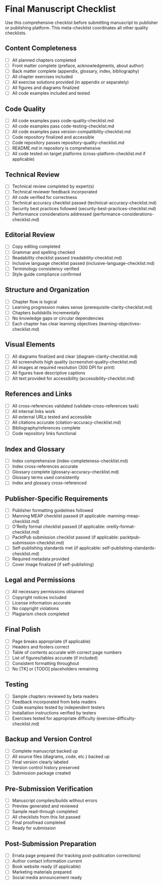 # Final Manuscript Checklist

Use this comprehensive checklist before submitting manuscript to publisher or publishing platform. This meta-checklist coordinates all other quality checklists.

## Content Completeness

- [ ] All planned chapters completed
- [ ] Front matter complete (preface, acknowledgments, about author)
- [ ] Back matter complete (appendix, glossary, index, bibliography)
- [ ] All chapter exercises included
- [ ] All exercise solutions provided (in appendix or separately)
- [ ] All figures and diagrams finalized
- [ ] All code examples included and tested

## Code Quality

- [ ] All code examples pass code-quality-checklist.md
- [ ] All code examples pass code-testing-checklist.md
- [ ] All code examples pass version-compatibility-checklist.md
- [ ] Code repository finalized and accessible
- [ ] Code repository passes repository-quality-checklist.md
- [ ] README.md in repository is comprehensive
- [ ] All code tested on target platforms (cross-platform-checklist.md if applicable)

## Technical Review

- [ ] Technical review completed by expert(s)
- [ ] Technical reviewer feedback incorporated
- [ ] All code verified for correctness
- [ ] Technical accuracy checklist passed (technical-accuracy-checklist.md)
- [ ] Security best practices followed (security-best-practices-checklist.md)
- [ ] Performance considerations addressed (performance-considerations-checklist.md)

## Editorial Review

- [ ] Copy editing completed
- [ ] Grammar and spelling checked
- [ ] Readability checklist passed (readability-checklist.md)
- [ ] Inclusive language checklist passed (inclusive-language-checklist.md)
- [ ] Terminology consistency verified
- [ ] Style guide compliance confirmed

## Structure and Organization

- [ ] Chapter flow is logical
- [ ] Learning progression makes sense (prerequisite-clarity-checklist.md)
- [ ] Chapters buildskills incrementally
- [ ] No knowledge gaps or circular dependencies
- [ ] Each chapter has clear learning objectives (learning-objectives-checklist.md)

## Visual Elements

- [ ] All diagrams finalized and clear (diagram-clarity-checklist.md)
- [ ] All screenshots high quality (screenshot-quality-checklist.md)
- [ ] All images at required resolution (300 DPI for print)
- [ ] All figures have descriptive captions
- [ ] Alt text provided for accessibility (accessibility-checklist.md)

## References and Links

- [ ] All cross-references validated (validate-cross-references task)
- [ ] All internal links work
- [ ] All external URLs tested and accessible
- [ ] All citations accurate (citation-accuracy-checklist.md)
- [ ] Bibliography/references complete
- [ ] Code repository links functional

## Index and Glossary

- [ ] Index comprehensive (index-completeness-checklist.md)
- [ ] Index cross-references accurate
- [ ] Glossary complete (glossary-accuracy-checklist.md)
- [ ] Glossary terms used consistently
- [ ] Index and glossary cross-referenced

## Publisher-Specific Requirements

- [ ] Publisher formatting guidelines followed
- [ ] Manning MEAP checklist passed (if applicable: manning-meap-checklist.md)
- [ ] O'Reilly format checklist passed (if applicable: oreilly-format-checklist.md)
- [ ] PacktPub submission checklist passed (if applicable: packtpub-submission-checklist.md)
- [ ] Self-publishing standards met (if applicable: self-publishing-standards-checklist.md)
- [ ] Required metadata provided
- [ ] Cover image finalized (if self-publishing)

## Legal and Permissions

- [ ] All necessary permissions obtained
- [ ] Copyright notices included
- [ ] License information accurate
- [ ] No copyright violations
- [ ] Plagiarism check completed

## Final Polish

- [ ] Page breaks appropriate (if applicable)
- [ ] Headers and footers correct
- [ ] Table of contents accurate with correct page numbers
- [ ] List of figures/tables accurate (if included)
- [ ] Consistent formatting throughout
- [ ] No [TK] or [TODO] placeholders remaining

## Testing

- [ ] Sample chapters reviewed by beta readers
- [ ] Feedback incorporated from beta readers
- [ ] Code examples tested by independent testers
- [ ] Installation instructions verified by testers
- [ ] Exercises tested for appropriate difficulty (exercise-difficulty-checklist.md)

## Backup and Version Control

- [ ] Complete manuscript backed up
- [ ] All source files (diagrams, code, etc.) backed up
- [ ] Final version clearly labeled
- [ ] Version control history preserved
- [ ] Submission package created

## Pre-Submission Verification

- [ ] Manuscript compiles/builds without errors
- [ ] Preview generated and reviewed
- [ ] Sample read-through completed
- [ ] All checklists from this list passed
- [ ] Final proofread completed
- [ ] Ready for submission

## Post-Submission Preparation

- [ ] Errata page prepared (for tracking post-publication corrections)
- [ ] Author contact information current
- [ ] Book website ready (if applicable)
- [ ] Marketing materials prepared
- [ ] Social media announcement ready
